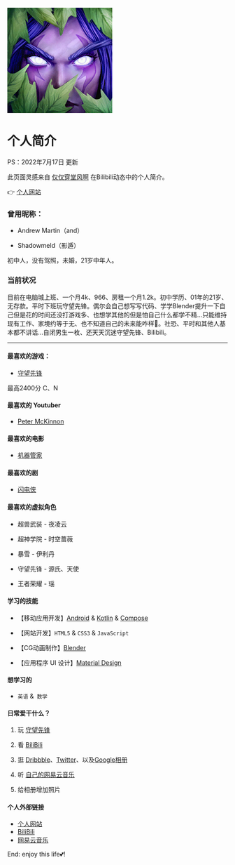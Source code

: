 ![代表头像](/src/assets/markdown/images/icon_shadowmeld.png "Shadowmeld")

# 个人简介

PS：2022年7月17日 更新

此页面灵感来自 [仅仅穿堂风啊](https://space.bilibili.com/4255540/dynamic) 在Bilibili动态中的个人简介。

👉 [个人网站](https://shadowmeld.dev/)

### 曾用昵称：

- Andrew Martin（and）

- Shadowmeld（影遁）

初中人，没有驾照，未婚，21岁中年人。

### 当前状况

目前在电脑城上班、一个月4k、966、房租一个月1.2k。初中学历、01年的21岁、无存款。平时下班玩守望先锋。偶尔会自己想写写代码、学学Blender提升一下自己但是花的时间还没打游戏多、也想学其他的但是怕自己什么都学不精…只能维持现有工作、家境约等于无、也不知道自己的未来能咋样🙁。社恐、平时和其他人基本都不讲话…自闭男生一枚、还天天沉迷守望先锋、Bilibili。

---

#### 最喜欢的游戏：

- [守望先锋](https://ow.blizzard.cn/home)

 最高2400分 C、N

#### 最喜欢的 Youtuber

- [Peter McKinnon](https://www.petermckinnon.com/)

#### 最喜欢的电影

- [机器管家](https://www.bilibili.com/bangumi/media/md28237153/?spm_id_from=666.25.b_6d656469615f6d6f64756c65.1)

#### 最喜欢的剧

- [闪电侠](https://zh.wikipedia.org/zh-sg/%E9%97%AA%E7%94%B5%E4%BE%A0_(2014%E5%B9%B4%E7%94%B5%E8%A7%86%E5%89%A7))

#### 最喜欢的虚拟角色

- 超兽武装 - 夜凌云

- 超神学院 - 时空蔷薇

- 暴雪 - 伊利丹

- 守望先锋 - 源氏、天使

- 王者荣耀 - 瑶

#### 学习的技能

- 【移动应用开发】[Android](https://www.android.com/) & [Kotlin](https://www.kotlincn.net/) & [Compose](https://developer.android.com/jetpack/compose?hl=zh-cn)

- 【网站开发】`HTML5` & `CSS3` & `JavaScript`

- 【CG动画制作】[Blender](https://blender.org/)

- 【应用程序 UI 设计】[Material Design](https://material.io/)

#### 想学习的

- `英语` &` 数学`

#### 日常爱干什么？

1. 玩 [守望先锋](https://ow.blizzard.cn/home)

2. 看 [BiliBili](https://www.bilibili.com/)

3. 逛 [Dribbble](https://dribbble.com/)、[Twitter](https://twitter.com/)、以及[Google相册](https://photos.google.com/)

4. 听 [自己的网易云音乐](https://music.163.com/#/user/home?id=280851189)

5. 给相册增加照片

#### 个人外部链接

- [个人网站](https://shadowmeld.dev)
- [BiliBili](https://space.bilibili.com/44458350)
- [网易云音乐](https://music.163.com/#/user/home?id=280851189)

End: enjoy this life💕!
